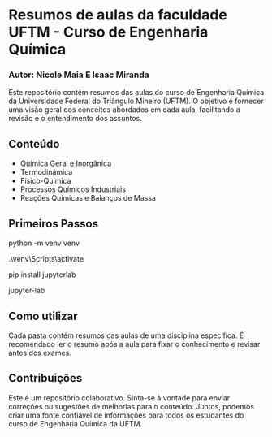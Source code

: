 # Resumos de aulas da faculdade UFTM - Curso de Engenharia Química
### Autor: Nicole Maia E Isaac Miranda

Este repositório contém resumos das aulas do curso de Engenharia Química da Universidade Federal do Triângulo Mineiro (UFTM). O objetivo é fornecer uma visão geral dos conceitos abordados em cada aula, facilitando a revisão e o entendimento dos assuntos.

## Conteúdo
- Química Geral e Inorgânica
- Termodinâmica
- Físico-Química
- Processos Químicos Industriais
- Reações Químicas e Balanços de Massa

## Primeiros Passos
python -m venv venv

.\venv\Scripts\activate

pip install jupyterlab

jupyter-lab

## Como utilizar
Cada pasta contém resumos das aulas de uma disciplina específica. É recomendado ler o resumo após a aula para fixar o conhecimento e revisar antes dos exames.

## Contribuições
Este é um repositório colaborativo. Sinta-se à vontade para enviar correções ou sugestões de melhorias para o conteúdo. Juntos, podemos criar uma fonte confiável de informações para todos os estudantes do curso de Engenharia Química da UFTM.